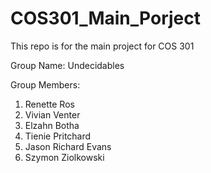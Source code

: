 # COS301_Main_Porject

This repo is for the main project for COS 301

Group Name: Undecidables

Group Members:
1) Renette Ros  
2) Vivian Venter  
3) Elzahn Botha  
4) Tienie Pritchard  
5) Jason Richard Evans  
6) Szymon Ziolkowski  
